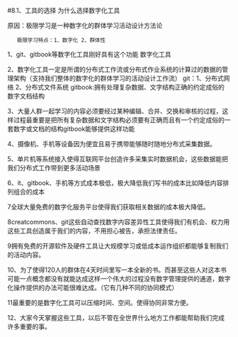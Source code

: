 #8.1、工具的选择
为什么选择数字化工具

原因：极限学习是一种数字化的群体学习活动设计方法论

       极限学习特点：1、数字化 2、群体性

1、git、gitbook等数字化工具刚好具有这个功能
数字化工具

2、数字化工具一定是所谓的分布式工作流或分布式作业系统的计算过的数据的管理架构（支持我们整体的数字化的群体学习的活动设计工作流）
git：1、分布式网络 2、分布式文件系统
gitbook:拥有处理复杂数据、文字结构正确的约定成俗的数字文档结构

3、大量人群一起学习的内容必须要经过某种编辑、合并、交换和审核的过程，这样过程最重要是把所有复杂数据和文字结构必须要有正确而且有一个约定成俗的一套数字或文档的结构gitbook能够提供这样功能

4、摄像机、手机等设备因为便宜且易于携带能够随时随地分布式采集数据。

5、单片机等系统接入使得互联网平台创造许多采集实时数据机会，这些数据能把我们分布式工作带到更多活动场景

6、it、gitbook、手机等方式成本极低，极大降低我们写书的成本比如降低内容排列组合的成本

7全球大量免费的数字化服务平台使得我们获取相关数据的成本极大降低。

8creatcommons、git这些自动查找数字内容差异性工具使得我们有机会、权力用这些工具创造属于我们的内容，不用担心被告，承担法律责任。

9拥有免费的开源软件及硬件工具让大规模学习或低成本运作组织都能够复制我们的活动内容。

10、为了使得120人的群体在4天时间里写一本全新的书。而甚至这些人对这本书可能一点概念都没有就能达成这样一个伟大的过程没有数字管理提供的通道，数字化操作提供的办法可能很难达成。（它有几种不同的协同模式）

11最重要的是数字化工具可以压缩时间、空间。使得协同非常方便。

12、大家今天掌握这些工具，以后不管在全世界什么地方工作都能帮助我们完成许多重要的事。
